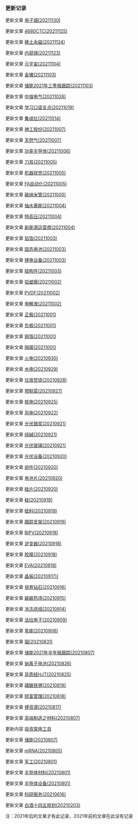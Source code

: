 ### 更新记录



更新文章 [电子烟(20211130)](大消费/电子烟(20211130).md)

更新文章 [4680CTC(20211125)](清洁能源/锂电池/4680CTC(20211125).md)

更新文章 [稀土永磁(20211124)](大汽车/稀土永磁(20211124).md)

更新文章 [内窥镜(20211123)](大医药/内窥镜/内窥镜(20211123).md)

更新文章 [元宇宙(20211104)](元宇宙/元宇宙(20211104).md)

更新文章 [金猪(20211103)](大消费/金猪(20211103).md)

更新文章 [储能2021年三季报跟踪(20211103)](清洁能源/储能/储能2021年三季报跟踪(20211103).md) 

更新文章 [中熔电气(20211026)](清洁能源/细分龙头/中熔电气(20211026).md)

更新文章 [学习口袋支点(20211019)](强势股体系/学习笔记/学习口袋支点(20211019).md)

更新文章 [集成灶(20211014)](大消费/集成灶(20211014).md)

更新文章 [神工股份(20211007)](半导体/细分龙头/神工股份(20211007).md)

更新文章 [天然气(20211007)](清洁能源/天然气/天然气(20211007).md)

更新文章 [功率半导体(20211006)](半导体/功率半导体(20211006).md)

更新文章 [刀具(20211005)](智能制造/刀具(20211005).md)

更新文章 [机器视觉(20211005)](智能制造/机器视觉(20211005).md)

更新文章 [FA自动化(20211005)](智能制造/FA自动化(20211005).md)

更新文章 [碳纳米管(20211005)](清洁能源/锂电池/碳纳米管(20211005).md)

更新文章 [抽水蓄能(20211004)](清洁能源/储能/抽水蓄能(20211004).md) 

更新文章 [特高压(20211004)](清洁能源/电网/特高压(20211004).md)

更新文章 [新能源运营商(20211004)](清洁能源/新能源运营商/新能源运营商(20211004).md)

更新文章 [铝箔(20211003)](清洁能源/锂电池/铝箔(20211003).md) 

更新文章 [固态电池(20211003)](清洁能源/固态电池/固态电池(20211003).md) 

更新文章 [锂电设备(20211003)](清洁能源/锂电池/锂电设备(20211003).md)

更新文章 [结构件(20211003)](清洁能源/锂电池/结构件(20211003).md)

更新文章 [铝塑膜(20211002)](清洁能源/锂电池/铝塑膜(20211002).md)

更新文章 [PVDF(20211002)](清洁能源/锂电池/PVDF(20211002).md) 

更新文章 [电解液(20211002)](清洁能源/锂电池/电解液(20211002).md) 

更新文章 [正极(20211001)](清洁能源/锂电池/正极(20211001).md) 

更新文章 [负极(20211001)](清洁能源/锂电池/负极(20211001).md) 

更新文章 [铜箔(20211001)](清洁能源/锂电池/铜箔(20211001).md) 

更新文章 [隔膜(20211001)](清洁能源/锂电池/隔膜(20211001).md) 

更新文章 [火电(20210930)](清洁能源/火电/火电(20210930).md)

更新文章 [水电(20210929)](清洁能源/水电/水电(20210929).md)

更新文章 [垃圾焚烧(20210928)](清洁能源/生物质能/垃圾焚烧(20210928).md)

更新文章 [预制菜(20210927)](大消费/预制菜(20210927).md)

更新文章 [核电(20210925)](清洁能源/核能/核电(20210925).md)

更新文章 [风电(20210922)](清洁能源/风能/风电(20210922).md)

更新文章 [光伏银浆(20210921)](清洁能源/光伏/光伏银浆(20210921).md) 

更新文章 [纯碱(20210921)](清洁能源/光伏/纯碱(20210921).md)

更新文章 [光伏玻璃(20210921)](清洁能源/光伏/光伏玻璃(20210921).md)

更新文章  [光伏设备(20210920)](清洁能源/光伏/光伏设备(20210920).md)

更新文章 [组件(20210920)](清洁能源/光伏/组件(20210920).md)

更新文章 [电池片(20210920)](清洁能源/光伏/电池片(20210920).md)

更新文章 [硅片(20210920)](清洁能源/光伏/硅片(20210920).md)

更新文章 [硅(20210919)](清洁能源/光伏/硅(20210919).md)

更新文章 [硅料(20210919)](清洁能源/光伏/硅料(20210919).md)

更新文章 [跟踪支架(20210919)](清洁能源/光伏/跟踪支架(20210919).md)

更新文章 [BIPV(20210918)](清洁能源/光伏/BIPV(20210918).md)

更新文章 [逆变器(20210918)](清洁能源/光伏/逆变器(20210918).md)

更新文章 [胶膜(20210918)](清洁能源/光伏/胶膜(20210918).md)

更新文章 [EVA(20210918)](清洁能源/光伏/EVA(20210918).md) 

更新文章 [晶振(20210917))](半导体/细分龙头/晶振(20210917).md)

更新文章 [培育钻石(20210916)](大消费/培育钻石(20210916).md)

更新文章 [碳碳热场(20210915)](清洁能源/光伏/碳碳热场(20210915).md) 

更新文章 [冷冻烘焙(20210914)](大消费/冷冻烘焙(20210914).md)

更新文章 [法拉电子(20210909)](清洁能源/法拉电子(20210909).md)

更新文章 [氢能(20210906)](清洁能源/氢能(20210906).md)

更新文章 [铟(20210831)](清洁能源/铟(20210831).md) 

更新文章 [储能2021年半年报跟踪(20210807)](清洁能源/储能2021年半年报跟踪(20210807)md) 

更新文章 [钠离子电池(20210826)](清洁能源/钠离子电池(20210826).md) 

更新文章 [异质结HJT(20210825)](清洁能源/异质结HJT(20210825).md) 

更新文章 [磷酸铁锂(20210819)](清洁能源/磷酸铁锂(20210819).md) 

更新文章 [财富管理(20210818)](财富管理/财富管理(20210818).md)

更新文章 [锂资源(20210817)](清洁能源/锂资源(20210817).md) 

更新文章 [高端制造之材料(20210807)](高端制造/高端制造之材料(20210807).md)

更新内容 [投资常用工具](myTool.md)

更新文章 [储能(20210807)](清洁能源/储能(20210807).md)

更新文章 [mRNA(20210805)](疫苗/mRNA(20210805).md)  

更新文章 [军工(20210801)](军工/军工(20210801).md)

更新文章  [半导体材料(20210801)](半导体/半导体材料(20210801).md)

更新文章  [半导体设备(20210801)](半导体/半导体设备(20210801).md)

更新文章  [科研服务(20210616)](科研服务/科研服务(20210616).md)

更新文章  [白酒十四五规划(20210203)](白酒/白酒十四五规划(20210203).md)



注：2021年后的文章才有此记录，2021年前的文章在此没有记录


